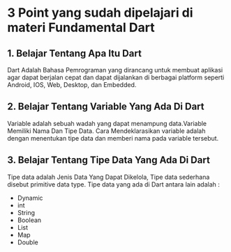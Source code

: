 # 3 Point yang sudah dipelajari di materi Fundamental Dart

## 1. Belajar Tentang Apa Itu Dart
Dart Adalah Bahasa Pemrograman yang dirancang untuk membuat aplikasi agar dapat berjalan cepat dan dapat dijalankan di berbagai platform seperti Android, IOS, Web, Desktop, dan Embedded. <br>

## 2. Belajar Tentang Variable Yang Ada Di Dart
Variable adalah sebuah wadah yang dapat menampung data.Variable Memiliki Nama Dan Tipe Data. Cara Mendeklarasikan variable adalah dengan menentukan tipe data dan memberi nama pada variable tersebut. <br>

## 3. Belajar Tentang Tipe Data Yang Ada Di Dart
Tipe data adalah Jenis Data Yang Dapat Dikelola, Tipe data sederhana disebut primitive data type. Tipe data yang ada di Dart antara lain adalah : <br>
  * Dynamic
  * int
  * String
  * Boolean
  * List
  * Map
  * Double
